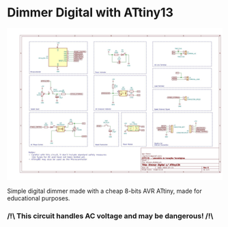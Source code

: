 # Dimmer Digital with ATtiny13

![Schematics](./outputs/dimmer_digital_schematics.jpg)

Simple digital dimmer made with a cheap 8-bits AVR ATtiny, made for educational purposes.

### /!\ This circuit handles AC voltage and may be dangerous! /!\


